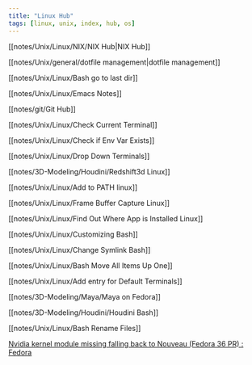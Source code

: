 ```yaml
---
title: "Linux Hub"
tags: [linux, unix, index, hub, os]
---
```

[[notes/Unix/Linux/NIX/NIX Hub|NIX Hub]]

[[notes/Unix/general/dotfile management|dotfile management]]

[[notes/Unix/Linux/Bash go to last dir]]

[[notes/Unix/Linux/Emacs Notes]]

[[notes/git/Git Hub]]

[[notes/Unix/Linux/Check Current Terminal]]

[[notes/Unix/Linux/Check if Env Var Exists]]

[[notes/Unix/Linux/Drop Down Terminals]]

[[notes/3D-Modeling/Houdini/Redshift3d Linux]]

[[notes/Unix/Linux/Add to PATH linux]]

[[notes/Unix/Linux/Frame Buffer Capture Linux]]

[[notes/Unix/Linux/Find Out Where App is Installed Linux]]

[[notes/Unix/Linux/Customizing Bash]]

[[notes/Unix/Linux/Change Symlink Bash]]

[[notes/Unix/Linux/Bash Move All Items Up One]]

[[notes/Unix/Linux/Add entry for Default Terminals]]

[[notes/3D-Modeling/Maya/Maya on Fedora]]


[[notes/3D-Modeling/Houdini/Houdini Bash]]

[[notes/Unix/Linux/Bash Rename Files]]

[Nvidia kernel module missing falling back to Nouveau (Fedora 36 PR) : Fedora](https://www.reddit.com/r/Fedora/comments/t7w5j3/nvidia_kernel_module_missing_falling_back_to/)
